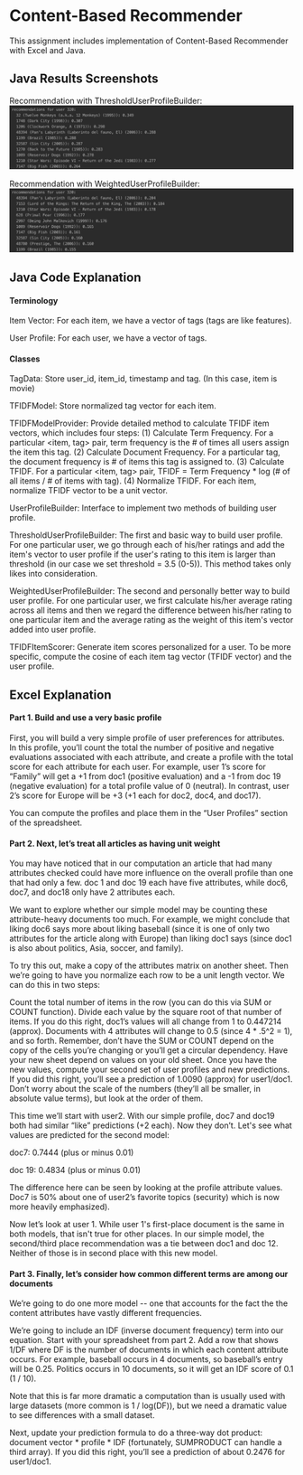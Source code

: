 # Content-Based Recommender 

This assignment includes implementation of Content-Based Recommender with Excel and Java.

## Java Results Screenshots

Recommendation with ThresholdUserProfileBuilder:
![](screenshots/Threshold.png)

Recommendation with WeightedUserProfileBuilder:
![](screenshots/Weighted.png)

## Java Code Explanation

#### Terminology

Item Vector: For each item, we have a vector of tags (tags are like features).

User Profile: For each user, we have a vector of tags.

#### Classes

TagData: Store user_id, item_id, timestamp and tag. (In this case, item is movie)

TFIDFModel: Store normalized tag vector for each item.

TFIDFModelProvider: Provide detailed method to calculate TFIDF item vectors, which includes four steps: (1) Calculate Term Frequency. For a particular <item, tag> pair, term frequency is the # of times all users assign the item this tag. (2) Calculate Document Frequency. For a particular tag, the document frequency is # of items this tag is assigned to. (3) Calculate TFIDF. For a particular <item, tag> pair, TFIDF = Term Frequency * log (# of all items / # of items with tag). (4) Normalize TFIDF. For each item, normalize TFIDF vector to be a unit vector.

UserProfileBuilder: Interface to implement two methods of building user profile.

ThresholdUserProfileBuilder: The first and basic way to build user profile. For one particular user, we go through each of his/her ratings and add the item's vector to user profile if the user's rating to this item is larger than threshold (in our case we set threshold = 3.5 (0-5)). This method takes only likes into consideration.

WeightedUserProfileBuilder: The second and personally better way to build user profile. For one particular user, we first calculate his/her average rating across all items and then we regard the difference between his/her rating to one particular item and the average rating as the weight of this item's vector added into user profile.

TFIDFItemScorer: Generate item scores personalized for a user. To be more specific, compute the cosine of each item tag vector (TFIDF vector) and the user profile. 

## Excel Explanation

#### Part 1. Build and use a very basic profile

First, you will build a very simple profile of user preferences for attributes. In this profile, you’ll count the total the number of positive and negative evaluations associated with each attribute, and create a profile with the total score for each attribute for each user. For example, user 1’s score for “Family” will get a +1 from doc1 (positive evaluation) and a -1 from doc 19 (negative evaluation) for a total profile value of 0 (neutral). In contrast, user 2’s score for Europe will be +3 (+1 each for doc2, doc4, and doc17).

You can compute the profiles and place them in the “User Profiles” section of the spreadsheet.

#### Part 2. Next, let’s treat all articles as having unit weight

You may have noticed that in our computation an article that had many attributes checked could have more influence on the overall profile than one that had only a few. doc 1 and doc 19 each have five attributes, while doc6, doc7, and doc18 only have 2 attributes each.

We want to explore whether our simple model may be counting these attribute-heavy documents too much. For example, we might conclude that liking doc6 says more about liking baseball (since it is one of only two attributes for the article along with Europe) than liking doc1 says (since doc1 is also about politics, Asia, soccer, and family).

To try this out, make a copy of the attributes matrix on another sheet. Then we’re going to have you normalize each row to be a unit length vector. We can do this in two steps:

Count the total number of items in the row (you can do this via SUM or COUNT function).
Divide each value by the square root of that number of items. If you do this right, doc1’s values will all change from 1 to 0.447214 (approx). Documents with 4 attributes will change to 0.5 (since 4 * .5^2 = 1), and so forth. Remember, don’t have the SUM or COUNT depend on the copy of the cells you’re changing or you’ll get a circular dependency. Have your new sheet depend on values on your old sheet.
Once you have the new values, compute your second set of user profiles and new predictions. If you did this right, you’ll see a prediction of 1.0090 (approx) for user1/doc1. Don’t worry about the scale of the numbers (they’ll all be smaller, in absolute value terms), but look at the order of them.

This time we’ll start with user2. With our simple profile, doc7 and doc19 both had similar “like” predictions (+2 each). Now they don’t. Let's see what values are predicted for the second model:

doc7: 0.7444 (plus or minus 0.01)

doc 19: 0.4834 (plus or minus 0.01)

The difference here can be seen by looking at the profile attribute values. Doc7 is 50% about one of user2’s favorite topics (security) which is now more heavily emphasized).

Now let’s look at user 1. While user 1's first-place document is the same in both models, that isn't true for other places. In our simple model, the second/third place recommendation was a tie between doc1 and doc 12. Neither of those is in second place with this new model.

#### Part 3. Finally, let’s consider how common different terms are among our documents

We’re going to do one more model -- one that accounts for the fact the the content attributes have vastly different frequencies.

We’re going to include an IDF (inverse document frequency) term into our equation. Start with your spreadsheet from part 2. Add a row that shows 1/DF where DF is the number of documents in which each content attribute occurs. For example, baseball occurs in 4 documents, so baseball’s entry will be 0.25. Politics occurs in 10 documents, so it will get an IDF score of 0.1 (1 / 10).

Note that this is far more dramatic a computation than is usually used with large datasets (more common is 1 / log(DF)), but we need a dramatic value to see differences with a small dataset.

Next, update your prediction formula to do a three-way dot product: document vector * profile * IDF (fortunately, SUMPRODUCT can handle a third array). If you did this right, you’ll see a prediction of about 0.2476 for user1/doc1.
